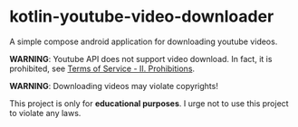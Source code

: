 # kotlin-youtube-video-downloader
A simple compose android application for downloading youtube videos.

**WARNING**: Youtube API does not support video download. In fact, it is prohibited, see [Terms of Service - II. Prohibitions](https://developers.google.com/youtube/terms/api-services-terms-of-service).

**WARNING**: Downloading videos may violate copyrights!




This project is only for **educational purposes**. I urge not to use this project to violate any laws.
